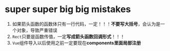 # super super big big mistakes

1. 如果箭头函数的函数体只有一行代码，一定！！！**不要写大括号**，会认为是一个对象，导致严重错误
2. `Rect`只要是函数传值，一定**写成箭头函数回调形式**！！！
2. `Vue`组件导入以后使用之前一定要现在**components里面局部注册**
